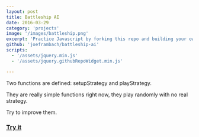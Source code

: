```yaml
---
layout: post
title: Battleship AI
date: 2016-03-29
category: 'projects'
image: '/images/battleship.png'
excerpt: 'Practice Javascript by forking this repo and building your own Battleship AI.'
github: 'joeframbach/battleship-ai'
scripts:
  - '/assets/jquery.min.js'
  - '/assets/jquery.githubRepoWidget.min.js'

---
```

Two functions are defined: setupStrategy and playStrategy.

They are really simple functions right now, they play randomly with no real strategy.

Try to improve them.

### [Try it](http://joeframbach.github.io/battleship-ai/)
